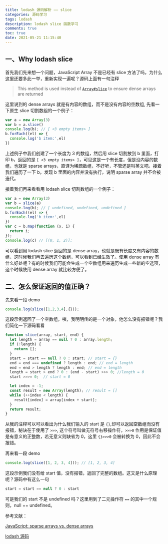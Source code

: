 ```yaml
---
title: lodash 源码解析 —— slice
categories: 源码学习
tags: lodash
description: lodash slice 函数学习
comments: true
toc: true
date: 2021-05-21 11:15:40
---
```

## 一、Why lodash slice

首先我们先来想一个问题，JavaScript Array 不是已经有 slice 方法了吗，为什么这里还要多此一举，重新实现一遍呢？源码上面有一句注释

> This method is used instead of [`Array#slice`](https://mdn.io/Array/slice) to ensure dense arrays are returned

这里说到的 dense arrays 就是有内容的数组，而不是没有内容的空数组, 先看一下原生 slice 切割数组的一个例子：

```js
var a = new Array(3)
var b = a.slice()
console.log(b); // [ <3 empty items> ]
b.forEach((el) => {
  console.log('b item:',el)
})
```

上述例子中我们创建了一个长度为 3 的数组，然后用 slice 切割放到 b 里面，打印 b，返回的是 `[ <3 empty items> ]`，可见这是一个有长度，但是没内容的数组，也就是 sparse arrays，直译为稀疏数组，不好听，不管还是叫英文吧。接着我们遍历了一下 b，发现 b 里面的内容并没有执行，说明 sparse array 并不会被迭代。

接着我们再来看看用 lodash slice 切割数组的一个例子：

```js
var a = new Array(3)
var b = slice(a)
console.log(b); // [ undefined, undefined, undefined ]
b.forEach((el) => {
  console.log('b item:',el)
})
var c = b.map(function (x, i) {
  return i;
});
console.log(c) // [(0, 1, 2)];
```

可以看到用 lodash slice 返回的是 dense array，也就是既有长度又有内容的数组，这时候我们再去遍历这个数组，可以看到已经生效了。使用 dense array 有什么好处呢？有的时候我们可能会生成一个空数组用来遍历生成一些新的空选项，这个时候使用 dense array 就比较方便了。

## 二、怎么保证返回的值正确？

先来看一段 demo

```js
console.log(slice([1,2,3,4],{}));
```

这段示例返回了一个空数组，咦，我明明传的是一个对象，他怎么没有报错呢？我们简化一下源码看看

```js
function slice(array, start, end) {
  let length = array == null ? 0 : array.length;
  if (!length) {
    return [];
  }
  start = start == null ? 0 : start; // start = {}
  end = end === undefined ? length : end; // end = length
  end = end > length ? length : end; // end = length
  length = start > end ? 0 : (end - start) >>> 0; //length = 0
  start >>>= 0;  // start = 0

  let index = -1;
  const result = new Array(length); // result = []
  while (++index < length) {
    result[index] = array[index + start];
  }
  return result;
}
```

从我的注释可以可以看出为什么我们输入的 start 是 `{}`,却可以返回空数组而没有报错，秘诀在于使用了 `>>>`, 这个符号叫做无符号右移操作符，`>>>0` 作用是保证值是有意义的正整数，若无意义则缺省为 0，这里 `{}>>>0` 会被转换为 0，因此不会报错。

再来看一段 demo

```js
console.log(slice([1, 2, 3, 4])); // [1, 2, 3, 4]
```

这段示例我们没有给 start 值，没有报错，返回了完整的数组。这又是什么原理呢？源码中有这么一句

```js
start = start == null ? 0 : start
```

可是我们的 start 不是 undefined 吗？这里用到了二元操作符 `==` 的其中一个规则，null == undefined。




参考文献：

[JavaScript: sparse arrays vs. dense arrays](https://2ality.com/2012/06/dense-arrays.html)

[lodash 源码](https://github.com/lodash/lodash)